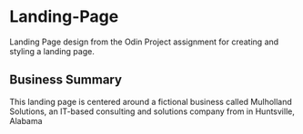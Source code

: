 # Landing-Page

Landing Page design from the Odin Project assignment for creating and styling a landing page.

## Business Summary

This landing page is centered around a fictional business called Mulholland Solutions,
an IT-based consulting and solutions company from in Huntsville, Alabama

